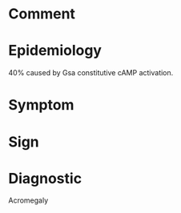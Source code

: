 # Comment

# Epidemiology

40% caused by Gsa constitutive cAMP activation.

# Symptom

# Sign

# Diagnostic

Acromegaly
